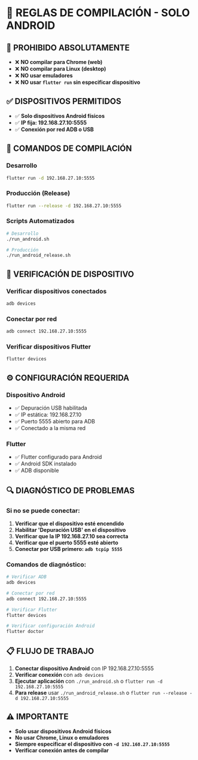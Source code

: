 # 📱 REGLAS DE COMPILACIÓN - SOLO ANDROID

## 🚫 PROHIBIDO ABSOLUTAMENTE

- ❌ **NO compilar para Chrome (web)**
- ❌ **NO compilar para Linux (desktop)**  
- ❌ **NO usar emuladores**
- ❌ **NO usar `flutter run` sin especificar dispositivo**

## ✅ DISPOSITIVOS PERMITIDOS

- ✅ **Solo dispositivos Android físicos**
- ✅ **IP fija: 192.168.27.10:5555**
- ✅ **Conexión por red ADB o USB**

## 🚀 COMANDOS DE COMPILACIÓN

### Desarrollo
```bash
flutter run -d 192.168.27.10:5555
```

### Producción (Release)
```bash
flutter run --release -d 192.168.27.10:5555
```

### Scripts Automatizados
```bash
# Desarrollo
./run_android.sh

# Producción
./run_android_release.sh
```

## 🔧 VERIFICACIÓN DE DISPOSITIVO

### Verificar dispositivos conectados
```bash
adb devices
```

### Conectar por red
```bash
adb connect 192.168.27.10:5555
```

### Verificar dispositivos Flutter
```bash
flutter devices
```

## ⚙️ CONFIGURACIÓN REQUERIDA

### Dispositivo Android
- ✅ Depuración USB habilitada
- ✅ IP estática: 192.168.27.10
- ✅ Puerto 5555 abierto para ADB
- ✅ Conectado a la misma red

### Flutter
- ✅ Flutter configurado para Android
- ✅ Android SDK instalado
- ✅ ADB disponible

## 🔍 DIAGNÓSTICO DE PROBLEMAS

### Si no se puede conectar:
1. **Verificar que el dispositivo esté encendido**
2. **Habilitar 'Depuración USB' en el dispositivo**
3. **Verificar que la IP 192.168.27.10 sea correcta**
4. **Verificar que el puerto 5555 esté abierto**
5. **Conectar por USB primero: `adb tcpip 5555`**

### Comandos de diagnóstico:
```bash
# Verificar ADB
adb devices

# Conectar por red
adb connect 192.168.27.10:5555

# Verificar Flutter
flutter devices

# Verificar configuración Android
flutter doctor
```

## 📋 FLUJO DE TRABAJO

1. **Conectar dispositivo Android** con IP 192.168.27.10:5555
2. **Verificar conexión** con `adb devices`
3. **Ejecutar aplicación** con `./run_android.sh` o `flutter run -d 192.168.27.10:5555`
4. **Para release** usar `./run_android_release.sh` o `flutter run --release -d 192.168.27.10:5555`

## ⚠️ IMPORTANTE

- **Solo usar dispositivos Android físicos**
- **No usar Chrome, Linux o emuladores**
- **Siempre especificar el dispositivo con `-d 192.168.27.10:5555`**
- **Verificar conexión antes de compilar**
